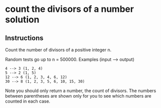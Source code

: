 # count the divisors of a number solution

## Instructions
Count the number of divisors of a positive integer n.

Random tests go up to n = 500000.
Examples (input --> output)

```
4 --> 3 (1, 2, 4)
5 --> 2 (1, 5)
12 --> 6 (1, 2, 3, 4, 6, 12)
30 --> 8 (1, 2, 3, 5, 6, 10, 15, 30)
```

Note you should only return a number, the count of divisors. The numbers between parentheses are shown only for you to see which numbers are counted in each case.
